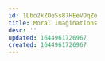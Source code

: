 ```yaml
---
id: 1Lbo2kZOeSs87HEeVOqZe
title: Moral Imaginations
desc: ''
updated: 1644961726967
created: 1644961726967
---
```


